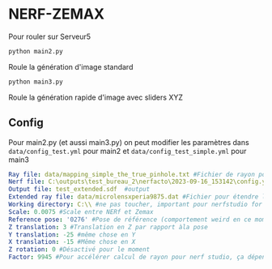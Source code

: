 # NERF-ZEMAX

Pour rouler sur Serveur5

``` sh
python main2.py
```


Roule la génération d'image standard

``` sh
python main3.py
```


Roule la génération rapide d'image avec sliders XYZ


## Config

Pour main2.py (et aussi main3.py) on peut modifier les paramètres dans `data/config_test.yml` pour main2 et `data/config_test_simple.yml` pour main3

``` yaml
Ray file: data/mapping_simple_the_true_pinhole.txt #Fichier de rayon pour 1 micro-lentilles
Nerf file: C:\outputs\test_bureau_2\nerfacto\2023-09-16_153142\config.yml #Fichier avec le NERF pour nerfstudio
Output file: test_extended.sdf  #output
Extended ray file: data/microlensxperia9875.dat #Fichier pour étendre les positions des autres micro-lentilles
Working directory: C:\\ #ne pas toucher, important pour nerfstudio for some reasons
Scale: 0.0075 #Scale entre NERf et Zemax
Reference pose: '0276' #Pose de référence (comportement weird en ce moment)
Z translation: 3 #Translation en Z par rapport àla pose
Y translation: -25 #même chose en Y
X translation: -15 #Même chose en X
Z rotation: 0 #Désactivé pour le moment
Factor: 9945 #Pour accélérer calcul de rayon pour nerf studio, ça dépend du nombres de rayons
```
